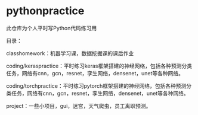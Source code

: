 # pythonpractice
此仓库为个人平时写Python代码练习用

目录：

classhomework：机器学习课，数据挖掘课的课后作业

coding/keraspractice：平时练习keras框架搭建的神经网络，包括各种预测分类任务，网络有cnn，gcn，resnet，孪生网络，densenet，unet等各种网络。

coding/torchpractice：平时练习pytorch框架搭建的神经网络，包括各种预测分类任务，网络有cnn，gcn，resnet，孪生网络，densenet，unet等各种网络。

project：一些小项目，gui，迷宫，天气爬虫，员工离职预测。
